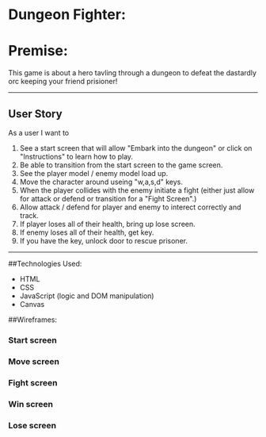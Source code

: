 # Dungeon Fighter:

# Premise:

This game is about a hero tavling through a dungeon to defeat the dastardly orc keeping your friend prisioner! 

<!-- add reference links here to all sections-->
---
## User Story  
As a user I want to
1. See a start screen that will allow "Embark into the dungeon" or click on "Instructions" to learn how to play.
2. Be able to transition from the start screen to the game screen.
3. See the player model / enemy model load up.
4. Move the character around useing "w,a,s,d" keys.
5. When the player collides with the enemy initiate a fight (either just allow for attack or defend or transition for a "Fight Screen".)
6. Allow attack / defend for player and enemy to interect correctly and track.
7. If player loses all of their health, bring up lose screen.
8. If enemy loses all of their health, get key.
9. If you have the key, unlock door to rescue prisoner.
---
##Technologies Used:
* HTML
* CSS
* JavaScript (logic and DOM manipulation)
* Canvas

##Wireframes:

### Start screen

### Move screen

### Fight screen

### Win screen

### Lose screen

